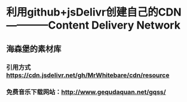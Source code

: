 # 利用github+jsDelivr创建自己的CDN————Content Delivery Network
## 海森堡的素材库
### 引用方式 https://cdn.jsdelivr.net/gh/MrWhitebare/cdn/resource
### 免费音乐下载网站：http://www.gequdaquan.net/gqss/
